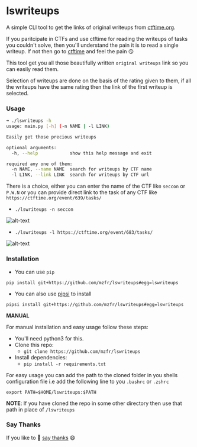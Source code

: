 # lswriteups

A simple CLI tool to get the links of original writeups from [ctftime.org](https://ctftime.org).

If you paritcipate in CTFs and use ctftime for reading the writeups of tasks you couldn't solve, then you'll understand the pain it is to read a single writeup. If not then go to [ctftime](https://ctftime.org) and feel the pain :smirk:

This tool get you all those beautifully written `original writeups` link so you can easily read them.

Selection of writeups are done on the basis of the rating given to them, if all the writeups have the same rating then the link of the first writeup is selected.

### Usage

```bash
➜ ./lswriteups -h
usage: main.py [-h] (-n NAME | -l LINK)

Easily get those precious writeups

optional arguments:
  -h, --help            show this help message and exit

required any one of them:
  -n NAME, --name NAME  search for writeups by CTF name
  -l LINK, --link LINK  search for writeups by CTF url
```

There is a choice, either you can enter the name of the CTF like `seccon` or `P.W.N` or you can provide direct link to the task of any CTF like `https://ctftime.org/event/639/tasks/`

* `./lswriteups -n seccon`

![alt-text](images/with-name.png)

* `./lswriteups -l https://ctftime.org/event/683/tasks/`

![alt-text](images/with-link.png)

### Installation

* You can use `pip`

```
pip install git+https://github.com/mzfr/lswriteups#egg=lswriteups
```

* You can also use [pipsi](https://github.com/mitsuhiko/pipsi) to install
```
pipsi install git+https://github.com/mzfr/lswriteups#egg=lswriteups
```

__MANUAL__

For manual installation and easy usage follow these steps:

* You'll need python3 for this.
* Clone this repo:
    - `git clone https://github.com/mzfr/lswriteups`
* Install dependencies:
    - `pip install -r requirements.txt`

For easy usage you can add the path to the cloned folder in you shells configuration file i.e add the following line to you `.bashrc` or `.zshrc`

```
export PATH=$HOME/lswriteups:$PATH
```

__NOTE__: If you have cloned the repo in some other directory then use that path in place of `/lswriteups`

### Say Thanks

If you like to :tada: [say thanks](https://saythanks.io/to/mzfr) :smile:
